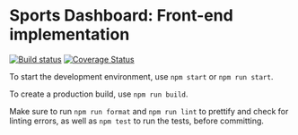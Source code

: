 # Sports Dashboard: Front-end implementation

[![Build status](https://github.com/Wanchester/sd-front/actions/workflows/node.js.yml/badge.svg)](https://github.com/Wanchester/sd-front/actions/workflows/node.js.yml) [![Coverage Status](https://coveralls.io/repos/github/Wanchester/sd-front/badge.svg?branch=main)](https://coveralls.io/github/Wanchester/sd-front?branch=main)

To start the development environment, use `npm start` or `npm run start`.

To create a production build, use `npm run build`.

Make sure to run `npm run format` and `npm run lint` to prettify and check for linting errors, as well as `npm test` to run the tests, before committing.